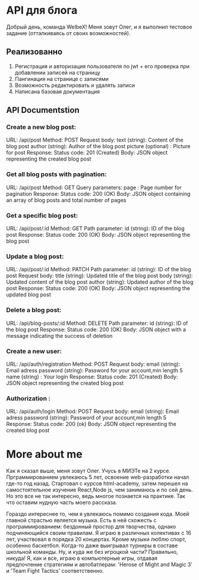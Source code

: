 # API для блога
Добрый день, команда WelbeX! Меня зовут Олег, и я выполнил тестовое задание (отталкиваясь от своих возможностей).

## Реализованно
1. Регистрация и авторизация пользователя по jwt + его проверка при добавлении записей на страницу
2. Пангинация на странице с записями
3. Возможность редактировать и удалять записи
4. Написана базовая документация

## API Documentstion

### Create a new blog post:

URL: /api/post
Method: POST
Request body:
text (string): Content of the blog post
author (string): Author of the blog post
picture (optional) : Picture for post
Response:
Status code: 201 (Created)
Body: JSON object representing the created blog post

### Get all blog posts with pagination:

URL: /api/post
Method: GET
Query parameters:
page : Page number for pagination
Response:
Status code: 200 (OK)
Body: JSON object containing an array of blog posts and total number of pages

### Get a specific blog post:

URL: /api/post/:id
Method: GET
Path parameter:
id (string): ID of the blog post
Response:
Status code: 200 (OK)
Body: JSON object representing the blog post

### Update a blog post:

URL: /api/post/:id
Method: PATCH
Path parameter:
id (string): ID of the blog post
Request body:
title (string): Updated title of the blog post
body (string): Updated content of the blog post
author (string): Updated author of the blog post
Response:
Status code: 200 (OK)
Body: JSON object representing the updated blog post

### Delete a blog post:

URL: /api/blog-posts/:id
Method: DELETE
Path parameter:
id (string): ID of the blog post
Response:
Status code: 200 (OK)
Body: JSON object with a message indicating the success of deletion

### Create a new user:

URL: /api/auth/registration
Method: POST
Request body:
email (string): Email adress
password (string): Password for your account,min length 5
name (string) : Your login
Response:
Status code: 201 (Created)
Body: JSON object representing the created blog post

### Authorization :

URL: /api/auth/login
Method: POST
Request body:
email (string): Email adress
password (string): Password of your account,min length 5
Response:
Status code: 200 (ok)
Body: JSON object representing the created blog post

# More about me

Как я сказал выше, меня зовут Олег. Учусь в МИЭТе на 2 курсе. Прграммированием увлекаюсь 5 лет, освоение web-разработки начал где-то год назад. Стартовал с курсов html-academy, затем перешел на самостоятельное изучение React,Node js, чем занимаюсь и по сей день. Но это все не так интересно, ведь многое познается на практике. Так что оставим нудную часть моего рассказа.

Гораздо интереснее то, чем я увлекаюсь помимо создания кода. Моей главной страстью является музыка. Есть в ней схожесть с программированием: бездонный простор для творчества, однако подчиняющийся своим правилам. Я играю в различных колективах с 16 лет, участвовал в порядка 20 концертах. Кроме музыки люблю спорт, особенно баскетбол. Когда-то даже выигрывал турниры в составе школьной команды. Ну, и куда же без игроцкой части? Правильно, никуда! Я, как и все, играю в компьютерные игры, отдавая предпочтение стратегиям и автобатлерам: 'Herose of Might and Magic 3' и 'Team Fight Tactics' соответственно.
